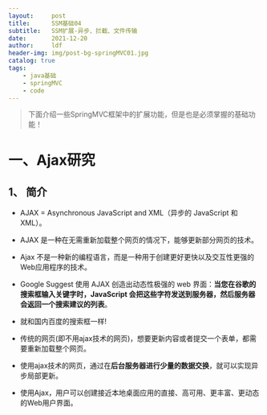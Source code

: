 ```yaml
---
layout:     post
title:      SSM基础04
subtitle:   SSM扩展-异步、拦截、文件传输
date:       2021-12-20
author:     ldf
header-img: img/post-bg-springMVC01.jpg
catalog: true
tags:
    - java基础
    - springMVC
    - code
---
```


> 下面介绍一些SpringMVC框架中的扩展功能，但是也是必须掌握的基础功能！

# 一、Ajax研究

## 1、 简介

- AJAX = Asynchronous JavaScript and XML（异步的 JavaScript 和 XML）。
- AJAX 是一种在无需重新加载整个网页的情况下，能够更新部分网页的技术。

- Ajax 不是一种新的编程语言，而是一种用于创建更好更快以及交互性更强的Web应用程序的技术。
- Google Suggest 使用 AJAX 创造出动态性极强的 web 界面：**当您在谷歌的搜索框输入关键字时，JavaScript 会把这些字符发送到服务器，然后服务器会返回一个搜索建议的列表**。
- 就和国内百度的搜索框一样!

- 传统的网页(即不用ajax技术的网页)，想要更新内容或者提交一个表单，都需要重新加载整个网页。

- 使用ajax技术的网页，通过在**后台服务器进行少量的数据交换**，就可以实现异步局部更新。

- 使用Ajax，用户可以创建接近本地桌面应用的直接、高可用、更丰富、更动态的Web用户界面。
  